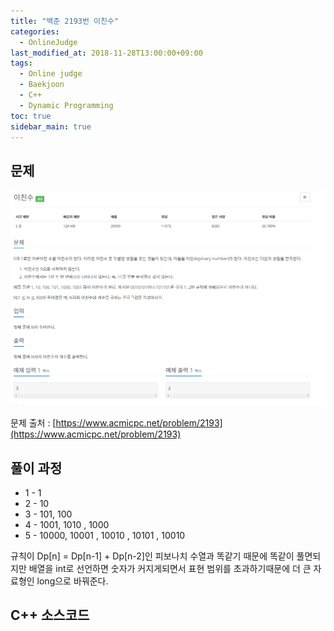 ```yaml
---
title: "백준 2193번 이친수"
categories: 
  - OnlineJudge
last_modified_at: 2018-11-28T13:00:00+09:00
tags: 
  - Online judge
  - Baekjoon
  - C++
  - Dynamic Programming
toc: true
sidebar_main: true
---
```


## 문제

![2193](https://github.com/lesslate/lesslate.github.io/blob/master/assets/img/OnlineJudge/2193.png?raw=true)

문제 출처 : [https://www.acmicpc.net/problem/2193](https://www.acmicpc.net/problem/2193)


## 풀이 과정

* 1 - 1
* 2 - 10
* 3 - 101, 100
* 4 - 1001, 1010 , 1000
* 5 - 10000, 10001 , 10010 , 10101 , 10010 

규칙이 Dp[n] = Dp[n-1] + Dp[n-2]인 피보나치 수열과 똑같기 때문에 똑같이 풀면되지만
배열을 int로 선언하면 숫자가 커지게되면서 표현 범위를 초과하기때문에 더 큰 자료형인 long으로 바꿔준다.

## C++ 소스코드

<script src="https://gist.github.com/lesslate/fabcf6f506b75439d6379075ff302fbf.js"></script>